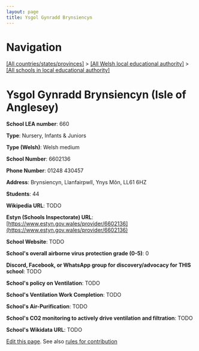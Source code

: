 ```yaml
---
layout: page
title: Ysgol Gynradd Brynsiencyn
---
```

# Navigation

[[All countries/states/provinces]](../../..) > [[All Welsh local educational authority]](../..) > [[All schools in local educational authority]](..)

# Ysgol Gynradd Brynsiencyn (Isle of Anglesey)

**School LEA number**: 660

**Type**: Nursery, Infants & Juniors

**Type (Welsh)**: Welsh medium

**School Number**: 6602136

**Phone Number**: 01248 430457

**Address**: Brynsiencyn, Llanfairpwll, Ynys Môn, LL61 6HZ

**Students**: 44

**Wikipedia URL**: TODO

**Estyn (Schools Inspectorate) URL**: [https://www.estyn.gov.wales/provider/6602136](https://www.estyn.gov.wales/provider/6602136)

**School Website**: TODO

**School's overall airborne virus protection grade (0-5)**: 0

**Discord, Facebook, or WhatsApp group for discovery/advocacy for THIS school**: TODO

**School's policy on Ventilation**: TODO

**School's Ventilation Work Completion**: TODO

**School's Air-Purification**: TODO

**School's CO2 monitoring to actively drive ventilation and filtration**: TODO

**School's Wikidata URL**: TODO




[Edit this page](https://github.com/VentilationProject/Wales/edit/prif/./Isle_of_Anglesey/Ysgol_Gynradd_Brynsiencyn.md). See also [rules for contribution](../../../contribution-rules/)